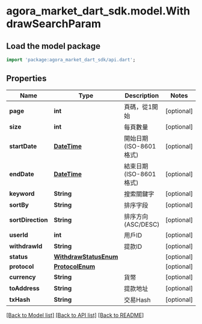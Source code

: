 # agora_market_dart_sdk.model.WithdrawSearchParam

## Load the model package
```dart
import 'package:agora_market_dart_sdk/api.dart';
```

## Properties
Name | Type | Description | Notes
------------ | ------------- | ------------- | -------------
**page** | **int** | 頁碼，從1開始 | [optional] 
**size** | **int** | 每頁數量 | [optional] 
**startDate** | [**DateTime**](DateTime.md) | 開始日期 (ISO-8601 格式) | [optional] 
**endDate** | [**DateTime**](DateTime.md) | 結束日期 (ISO-8601 格式) | [optional] 
**keyword** | **String** | 搜索關鍵字 | [optional] 
**sortBy** | **String** | 排序字段 | [optional] 
**sortDirection** | **String** | 排序方向 (ASC/DESC) | [optional] 
**userId** | **int** | 用戶ID | [optional] 
**withdrawId** | **String** | 提款ID | [optional] 
**status** | [**WithdrawStatusEnum**](WithdrawStatusEnum.md) |  | [optional] 
**protocol** | [**ProtocolEnum**](ProtocolEnum.md) |  | [optional] 
**currency** | **String** | 貨幣 | [optional] 
**toAddress** | **String** | 提款地址 | [optional] 
**txHash** | **String** | 交易Hash | [optional] 

[[Back to Model list]](../README.md#documentation-for-models) [[Back to API list]](../README.md#documentation-for-api-endpoints) [[Back to README]](../README.md)


